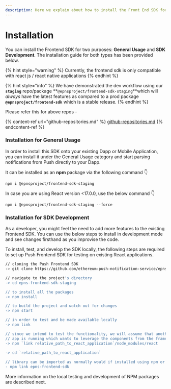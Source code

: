 ```yaml
---
description: Here we explain about how to install the Front End SDK for different purposes
---
```


# Installation

You can install the Frontend SDK for two purposes: **General Usage** and **SDK Development**. The installation guide for both types has been provided below.

{% hint style="warning" %}
Currently, the frontend sdk is only compatible with react js / react native applications
{% endhint %}

{% hint style="info" %}
We have demonstrated the dev workflow using our **`staging`** repo/package **`@epnsproject/frontend-sdk-staging`**which will _always_ have the latest features as compared to a prod package **`@epnsproject/frontend-sdk`** which is a stable release.
{% endhint %}

Please refer this for above repos -&#x20;

{% content-ref url="github-repositories.md" %}
[github-repositories.md](github-repositories.md)
{% endcontent-ref %}

### Installation for General Usage

In order to install this SDK onto your existing Dapp or Mobile Application, you can install it under the General Usage category and start parsing notifications from Push directly to your Dapp.

It can be installed as an **npm** package via the following command 👇

`npm i @epnsproject/frontend-sdk-staging`

In case you are using React version <17.0.0, use the below command 👇

`npm i @epnsproject/frontend-sdk-staging --force`

### Installation for SDK Development

As a developer, you might feel the need to add more features to the existing Frontend SDK. You can use the below steps to install in development mode and see changes firsthand as you improvise the code.

To install, test, and develop the SDK locally, the following steps are required to set up Push Frontend SDK for testing on existing React applications.

```bash
// cloning the Push Frontend SDK
-> git clone https://github.com/ethereum-push-notification-service/epns-frontend-sdk-staging.git

// navigate to the project's directory
-> cd epns-frontend-sdk-staging

// to install all the packages
-> npm install

// to build the project and watch out for changes
-> npm start

// in order to test and be made available locally
-> npm link

// since we intend to test the functionality, we will assume that another react
// app is running which wants to leverage the components from the framework
-> npm `link relative_path_to_react_application`/node_modules/react
  
-> cd `relative_path_to_react_application`

// library can be imported as normally would if installed using npm or yarn
- npm link epns-frontend-sdk
```

More information on the local testing and development of NPM packages are described next.
